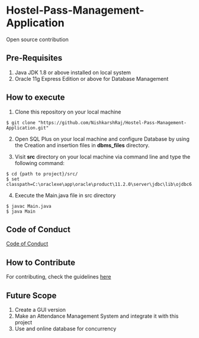 # Hostel-Pass-Management-Application

Open source contribution

## Pre-Requisites

1. Java JDK 1.8 or above installed on local system
2. Oracle 11g Express Edition or above for Database Management

## How to execute

1. Clone this repository on your local machine

```
$ git clone "https://github.com/NishkarshRaj/Hostel-Pass-Management-Application.git"
```

2. Open SQL Plus on your local machine and configure Database by using the Creation and insertion files in **dbms_files** directory.

3. Visit **src** directory on your local machine via command line and type the following command:

```
$ cd {path to project}/src/
$ set classpath=C:\oraclexe\app\oracle\product\11.2.0\server\jdbc\lib\ojdbc6.jar;.
```

4. Execute the Main.java file in src directory

```
$ javac Main.java
$ java Main
```

## Code of Conduct

[Code of Conduct](https://github.com/NishkarshRaj/Hostel-Pass-Management-Application/blob/master/CODE_OF_CONDUCT.md)

## How to Contribute

For contributing, check the guidelines [here](https://github.com/NishkarshRaj/Hostel-Pass-Management-Application/blob/master/CONTRIBUTING.md)

## Future Scope

1. Create a GUI version
2. Make an Attendance Management System and integrate it with this project
3. Use and online database for concurrency
